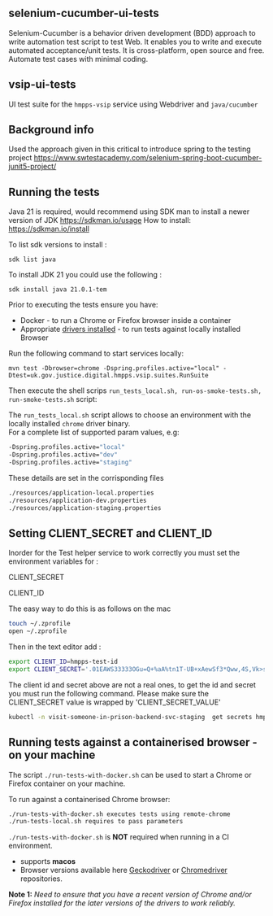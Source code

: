 
## selenium-cucumber-ui-tests
Selenium-Cucumber is a behavior driven development (BDD) approach to write automation test script to test Web. It enables you to write and execute automated acceptance/unit tests. It is cross-platform, open source and free. Automate test cases with minimal coding.

## vsip-ui-tests
UI test suite for the `hmpps-vsip` service using Webdriver and `java/cucumber`

## Background info
Used the approach given in this critical to introduce spring to the testing project
https://www.swtestacademy.com/selenium-spring-boot-cucumber-junit5-project/


## Running the tests

Java 21 is required, would recommend using SDK man to install a newer version of JDK https://sdkman.io/usage
How to install: https://sdkman.io/install

To list sdk versions to install :

`sdk list java`

To install JDK 21 you could use the following :

`sdk install java 21.0.1-tem`


Prior to executing the tests ensure you have:
- Docker - to run a Chrome or Firefox browser inside a container
- Appropriate [drivers installed](#install-driver-binary) - to run tests against locally installed Browser

Run the following command to start services locally:

`mvn test -Dbrowser=chrome -Dspring.profiles.active="local" -Dtest=uk.gov.justice.digital.hmpps.vsip.suites.RunSuite`

Then execute the shell scrips `run_tests_local.sh, run-os-smoke-tests.sh, run-smoke-tests.sh` script:

The `run_tests_local.sh` script allows to choose an environment with the locally installed `chrome` driver binary.  
For a complete list of supported param values, e.g:

```bash
-Dspring.profiles.active="local"
-Dspring.profiles.active="dev"
-Dspring.profiles.active="staging"
```

These details are set in the corrisponding files

```bash
./resources/application-local.properties
./resources/application-dev.properties
./resources/application-staging.properties
```
## Setting CLIENT_SECRET and CLIENT_ID

Inorder for the Test helper service to work correctly you must set the environment variables for :

CLIENT_SECRET

CLIENT_ID

The easy way to do this is as follows on the mac

```bash
touch ~/.zprofile
open ~/.zprofile
```

Then in the text editor add :
```bash
export CLIENT_ID=hmpps-test-id
export CLIENT_SECRET='.01EAWS33333OGu=Q+%aA%tn1T-UB+xAewSf3*Qww,4S,Vk>s3372j)AaTtO2'
```
The client id and secret above are not a real ones, to get the id and secret you must run the following command.
Please make sure the CLIENT_SECRET value is wrapped by 'CLIENT_SECRET_VALUE' 
```bash
kubectl -n visit-someone-in-prison-backend-svc-staging  get secrets hmpps-prison-visits-testing-helper-api -o json | jq '.data | map_values(@base64d)'
```

## Running tests against a containerised browser - on your machine

The script `./run-tests-with-docker.sh` can be used to start a Chrome or Firefox container on your machine.

To run against a containerised Chrome browser:

```bash
./run-tests-with-docker.sh executes tests using remote-chrome 
./run-tests-local.sh requires to pass parameters
```

`./run-tests-with-docker.sh` is **NOT** required when running in a CI environment.

- *<operating-system>* supports **macos**
- *<driver-version>* Browser versions available here [Geckodriver](https://github.com/mozilla/geckodriver/tags) or [Chromedriver](http://chromedriver.storage.googleapis.com/) repositories.

**Note 1:** *Need to ensure that you have a recent version of Chrome and/or Firefox installed for the later versions of the drivers to work reliably.*

